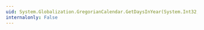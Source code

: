 ```yaml
---
uid: System.Globalization.GregorianCalendar.GetDaysInYear(System.Int32,System.Int32)
internalonly: False
---
```

